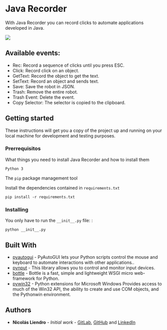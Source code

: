 # Java Recorder
With Java Recorder you can record clicks to automate applications developed in Java.

<img src="https://i.imgur.com/aOGqPqL.png"/>

## Available events:
- Rec: Record a sequence of clicks until you press ESC.
- Click: Record click on an object.
- GetText: Record the object to get the text.
- SetText: Record an object and sends text.
- Save: Save the robot in JSON.
- Trash: Remove the entire robot.
- Trash Event: Delete the event.
- Copy Selector: The selector is copied to the clipboard.


## Getting started
These instructions will get you a copy of the project up and running on your local machine for development and testing purposes.

### Prerrequisitos

What things you need to install Java Recorder and how to install them

```
Python 3
```

The `pip` package management tool

Install the dependencies contained in `requirements.txt`

```
pip install -r requirements.txt
```

### Installing

You only have to run the `__init__.py` file: :

```
python __init__.py
```

## Built With

- [pyautogui](https://pyautogui.readthedocs.io/en/latest/) - PyAutoGUI lets your Python scripts control the mouse and keyboard to automate interactions with other applications..
- [pynput](https://pynput.readthedocs.io/en/latest/) - This library allows you to control and monitor input devices.
- [bottle](https://bottlepy.org/docs/dev/) - Bottle is a fast, simple and lightweight WSGI micro web-framework for Python.
- [pywin32](https://github.com/mhammond/pywin32) - Python extensions for Microsoft Windows Provides access to much of the Win32 API, the ability to create and use COM objects, and the Pythonwin environment.


## Authors

- **Nicolás Liendro** - _Initial work_ - [GitLab](https://gitlab.com/NicoLiendro14),
  [GitHub](https://github.com/NicoLiendro14) and
  [LinkedIn](https://www.linkedin.com/in/nicol%C3%A1s-liendro-00248a178/)


